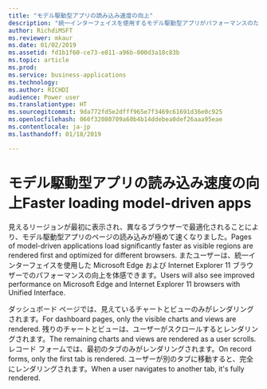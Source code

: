 ```yaml
---
title: "モデル駆動型アプリの読み込み速度の向上"
description: "統一インターフェイスを使用するモデル駆動型アプリがパフォーマンスのために最適化されました"
author: RichdiMSFT
ms.reviewer: mkaur
ms.date: 01/02/2019
ms.assetid: fd1b1f60-ce73-e811-a96b-000d3a18c83b
ms.topic: article
ms.prod: 
ms.service: business-applications
ms.technology: 
ms.author: RICHDI
audience: Power user
ms.translationtype: HT
ms.sourcegitcommit: 9da772fd5e2dfff965e7f3469c61691d36e0c925
ms.openlocfilehash: 060f32080709a60b4b14ddebea0def26aaa95eae
ms.contentlocale: ja-jp
ms.lasthandoff: 01/18/2019

---
```

# <a name="faster-loading-model-driven-apps"></a><span data-ttu-id="47da0-103">モデル駆動型アプリの読み込み速度の向上</span><span class="sxs-lookup"><span data-stu-id="47da0-103">Faster loading model-driven apps</span></span>




<span data-ttu-id="47da0-104">見えるリージョンが最初に表示され、異なるブラウザーで最適化されることにより、モデル駆動型アプリのページの読み込みが極めて速くなりました。</span><span class="sxs-lookup"><span data-stu-id="47da0-104">Pages of model-driven applications load significantly faster as visible regions are rendered first and optimized for different browsers.</span></span> <span data-ttu-id="47da0-105">またユーザーは、統一インターフェイスを使用した Microsoft Edge および Internet Explorer 11 ブラウザーでのパフォーマンスの向上を体感できます。</span><span class="sxs-lookup"><span data-stu-id="47da0-105">Users will also see improved performance on Microsoft Edge and Internet Explorer 11 browsers with Unified Interface.</span></span> 

<span data-ttu-id="47da0-106">ダッシュボード ページでは、見えているチャートとビューのみがレンダリングされます。</span><span class="sxs-lookup"><span data-stu-id="47da0-106">For dashboard pages, only the visible charts and views are rendered.</span></span> <span data-ttu-id="47da0-107">残りのチャートとビューは、ユーザーがスクロールするとレンダリングされます。</span><span class="sxs-lookup"><span data-stu-id="47da0-107">The remaining charts and views are rendered as a user scrolls.</span></span> <span data-ttu-id="47da0-108">レコード フォームでは、最初のタブのみがレンダリングされます。</span><span class="sxs-lookup"><span data-stu-id="47da0-108">On record forms, only the first tab is rendered.</span></span> <span data-ttu-id="47da0-109">ユーザーが別のタブに移動すると、完全にレンダリングされます。</span><span class="sxs-lookup"><span data-stu-id="47da0-109">When a user navigates to another tab, it's fully rendered.</span></span> 
